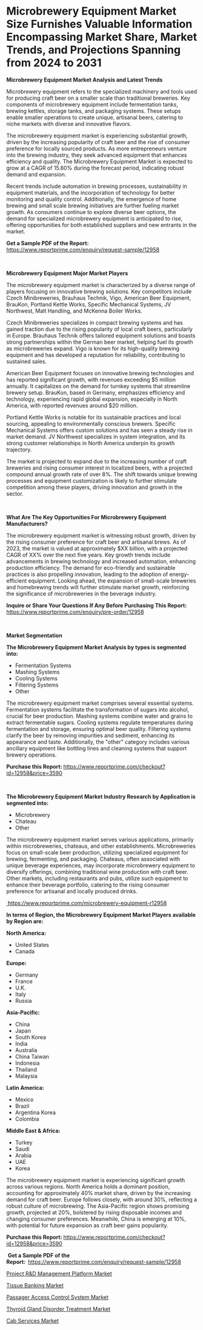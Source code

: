 <p><h1>Microbrewery Equipment Market Size Furnishes Valuable Information Encompassing Market Share, Market Trends, and Projections Spanning from 2024 to 2031</h1></p><p><strong>Microbrewery Equipment Market Analysis and Latest Trends</strong></p>
<p><p>Microbrewery equipment refers to the specialized machinery and tools used for producing craft beer on a smaller scale than traditional breweries. Key components of microbrewery equipment include fermentation tanks, brewing kettles, storage tanks, and packaging systems. These setups enable smaller operations to create unique, artisanal beers, catering to niche markets with diverse and innovative flavors.</p><p>The microbrewery equipment market is experiencing substantial growth, driven by the increasing popularity of craft beer and the rise of consumer preference for locally sourced products. As more entrepreneurs venture into the brewing industry, they seek advanced equipment that enhances efficiency and quality. The Microbrewery Equipment Market is expected to grow at a CAGR of 15.60% during the forecast period, indicating robust demand and expansion.</p><p>Recent trends include automation in brewing processes, sustainability in equipment materials, and the incorporation of technology for better monitoring and quality control. Additionally, the emergence of home brewing and small scale brewing initiatives are further fueling market growth. As consumers continue to explore diverse beer options, the demand for specialized microbrewery equipment is anticipated to rise, offering opportunities for both established suppliers and new entrants in the market.</p></p>
<p><strong>Get a Sample PDF of the Report:&nbsp;</strong> <a href="https://www.reportprime.com/enquiry/request-sample/12958?utm_campaign=1138&utm_medium=2&utm_source=Github&utm_content=ia&utm_term=25112024&utm_id=microbrewery-equipment">https://www.reportprime.com/enquiry/request-sample/12958</a></p>
<p>&nbsp;</p>
<p><strong>Microbrewery Equipment Major Market Players</strong></p>
<p><p>The microbrewery equipment market is characterized by a diverse range of players focusing on innovative brewing solutions. Key competitors include Czech Minibreweries, Brauhaus Technik, Vigo, American Beer Equipment, BrauKon, Portland Kettle Works, Specific Mechanical Systems, JV Northwest, Malt Handling, and McKenna Boiler Works.</p><p>Czech Minibreweries specializes in compact brewing systems and has gained traction due to the rising popularity of local craft beers, particularly in Europe. Brauhaus Technik offers tailored equipment solutions and boasts strong partnerships within the German beer market, helping fuel its growth as microbreweries expand. Vigo is known for its high-quality brewing equipment and has developed a reputation for reliability, contributing to sustained sales.</p><p>American Beer Equipment focuses on innovative brewing technologies and has reported significant growth, with revenues exceeding $5 million annually. It capitalizes on the demand for turnkey systems that streamline brewery setup. BrauKon, based in Germany, emphasizes efficiency and technology, experiencing rapid global expansion, especially in North America, with reported revenues around $20 million.</p><p>Portland Kettle Works is notable for its sustainable practices and local sourcing, appealing to environmentally conscious brewers. Specific Mechanical Systems offers custom solutions and has seen a steady rise in market demand. JV Northwest specializes in system integration, and its strong customer relationships in North America underpin its growth trajectory.</p><p>The market is projected to expand due to the increasing number of craft breweries and rising consumer interest in localized beers, with a projected compound annual growth rate of over 8%. The shift towards unique brewing processes and equipment customization is likely to further stimulate competition among these players, driving innovation and growth in the sector.</p></p>
<p>&nbsp;</p>
<p><strong>What Are The Key Opportunities For Microbrewery Equipment Manufacturers?</strong></p>
<p><p>The microbrewery equipment market is witnessing robust growth, driven by the rising consumer preference for craft beer and artisanal brews. As of 2023, the market is valued at approximately $XX billion, with a projected CAGR of XX% over the next five years. Key growth trends include advancements in brewing technology and increased automation, enhancing production efficiency. The demand for eco-friendly and sustainable practices is also propelling innovation, leading to the adoption of energy-efficient equipment. Looking ahead, the expansion of small-scale breweries and homebrewing trends will further stimulate market growth, reinforcing the significance of microbreweries in the beverage industry.</p></p>
<p><strong>Inquire or Share Your Questions If Any Before Purchasing This Report:</strong> <a href="https://www.reportprime.com/enquiry/pre-order/12958?utm_campaign=1138&utm_medium=2&utm_source=Github&utm_content=ia&utm_term=25112024&utm_id=microbrewery-equipment">https://www.reportprime.com/enquiry/pre-order/12958</a></p>
<p>&nbsp;</p>
<p><strong>Market Segmentation</strong></p>
<p><strong>The Microbrewery Equipment Market Analysis by types is segmented into:</strong></p>
<p><ul><li>Fermentation Systems</li><li>Mashing Systems</li><li>Cooling Systems</li><li>Filtering Systems</li><li>Other</li></ul></p>
<p><p>The microbrewery equipment market comprises several essential systems. Fermentation systems facilitate the transformation of sugars into alcohol, crucial for beer production. Mashing systems combine water and grains to extract fermentable sugars. Cooling systems regulate temperatures during fermentation and storage, ensuring optimal beer quality. Filtering systems clarify the beer by removing impurities and sediment, enhancing its appearance and taste. Additionally, the "other" category includes various ancillary equipment like bottling lines and cleaning systems that support brewery operations.</p></p>
<p><strong>Purchase this Report:&nbsp;</strong><a href="https://www.reportprime.com/checkout?id=12958&price=3590&utm_campaign=1138&utm_medium=2&utm_source=Github&utm_content=ia&utm_term=25112024&utm_id=microbrewery-equipment">https://www.reportprime.com/checkout?id=12958&price=3590</a></p>
<p>&nbsp;</p>
<p><strong>The Microbrewery Equipment Market Industry Research by Application is segmented into:</strong></p>
<p><ul><li>Microbrewery</li><li>Chateau</li><li>Other</li></ul></p>
<p><p>The microbrewery equipment market serves various applications, primarily within microbreweries, chateaus, and other establishments. Microbreweries focus on small-scale beer production, utilizing specialized equipment for brewing, fermenting, and packaging. Chateaus, often associated with unique beverage experiences, may incorporate microbrewery equipment to diversify offerings, combining traditional wine production with craft beer. Other markets, including restaurants and pubs, utilize such equipment to enhance their beverage portfolio, catering to the rising consumer preference for artisanal and locally produced drinks.</p></p>
<p><a href="https://www.reportprime.com/microbrewery-equipment-r12958?utm_campaign=1138&utm_medium=2&utm_source=Github&utm_content=ia&utm_term=25112024&utm_id=microbrewery-equipment">&nbsp;https://www.reportprime.com/microbrewery-equipment-r12958</a></p>
<p><strong>In terms of Region, the Microbrewery Equipment Market Players available by Region are:</strong></p>
<p>
    <p> <strong> North America: </strong>
        <ul>
            <li>United States</li>
            <li>Canada</li>
        </ul>
        </p> 
    <p> <strong> Europe: </strong>
        <ul>
            <li>Germany</li>
            <li>France</li>
            <li>U.K.</li>
            <li>Italy</li>
            <li>Russia</li>
        </ul>
        </p> 
    <p> <strong> Asia-Pacific: </strong>
        <ul>
            <li>China</li>
            <li>Japan</li>
            <li>South Korea</li>
            <li>India</li>
            <li>Australia</li>
            <li>China Taiwan</li>
            <li>Indonesia</li>
            <li>Thailand</li>
            <li>Malaysia</li>
        </ul>
        </p> 
    <p> <strong> Latin America: </strong>
        <ul>
            <li>Mexico</li>
            <li>Brazil</li>
            <li>Argentina Korea</li>
            <li>Colombia</li>
        </ul>
        </p> 
    <p> <strong> Middle East & Africa: </strong>
        <ul>
            <li>Turkey</li>
            <li>Saudi</li>
            <li>Arabia</li>
            <li>UAE</li>
            <li>Korea</li>
        </ul>
    </p>
    </p>
<p><p>The microbrewery equipment market is experiencing significant growth across various regions. North America holds a dominant position, accounting for approximately 40% market share, driven by the increasing demand for craft beer. Europe follows closely, with around 30%, reflecting a robust culture of microbrewing. The Asia-Pacific region shows promising growth, projected at 20%, bolstered by rising disposable incomes and changing consumer preferences. Meanwhile, China is emerging at 10%, with potential for future expansion as craft beer gains popularity.</p></p>
<p><strong>Purchase this Report: </strong><a href="https://www.reportprime.com/checkout?id=12958&price=3590&utm_campaign=1138&utm_medium=2&utm_source=Github&utm_content=ia&utm_term=25112024&utm_id=microbrewery-equipment">https://www.reportprime.com/checkout?id=12958&price=3590</a></p>
<p>&nbsp;<strong>Get a Sample PDF of the Report:&nbsp;&nbsp;</strong><a href="https://www.reportprime.com/enquiry/request-sample/12958?utm_campaign=1138&utm_medium=2&utm_source=Github&utm_content=ia&utm_term=25112024&utm_id=microbrewery-equipment">https://www.reportprime.com/enquiry/request-sample/12958</a></p>
<p><strong></strong></p>
<p><p><a href="https://issuu.com/reportprime-2/docs/project-rd-management-platform-mark_0dbd7a3ebb8e2c?utm_campaign=1138&utm_medium=2&utm_source=Github&utm_content=ia&utm_term=25112024&utm_id=microbrewery-equipment">Project R&D Management Platform Market</a></p><p><a href="https://www.linkedin.com/pulse/tissue-banking-market-growth-study-offers-detailed-trajectory-xoumc?utm_campaign=1138&utm_medium=2&utm_source=Github&utm_content=ia&utm_term=25112024&utm_id=microbrewery-equipment">Tissue Banking Market</a></p><p><a href="https://issuu.com/reportprime-2/docs/passager-access-control-system-mark_21eb6f16e17318?utm_campaign=1138&utm_medium=2&utm_source=Github&utm_content=ia&utm_term=25112024&utm_id=microbrewery-equipment">Passager Access Control System Market</a></p><p><a href="https://www.linkedin.com/pulse/global-thyroid-gland-disorder-treatment-market-report-2024-2031-rmv1c?utm_campaign=1138&utm_medium=2&utm_source=Github&utm_content=ia&utm_term=25112024&utm_id=microbrewery-equipment">Thyroid Gland Disorder Treatment Market</a></p><p><a href="https://www.linkedin.com/pulse/exploring-cab-services-market-projected-growth-asp-139-5cflc?utm_campaign=1138&utm_medium=2&utm_source=Github&utm_content=ia&utm_term=25112024&utm_id=microbrewery-equipment">Cab Services Market</a></p></p>